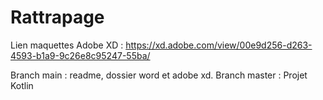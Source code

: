 # Rattrapage

Lien maquettes Adobe XD : https://xd.adobe.com/view/00e9d256-d263-4593-b1a9-9c26e8c95247-55ba/

Branch main : readme, dossier word et adobe xd.
Branch master : Projet Kotlin
